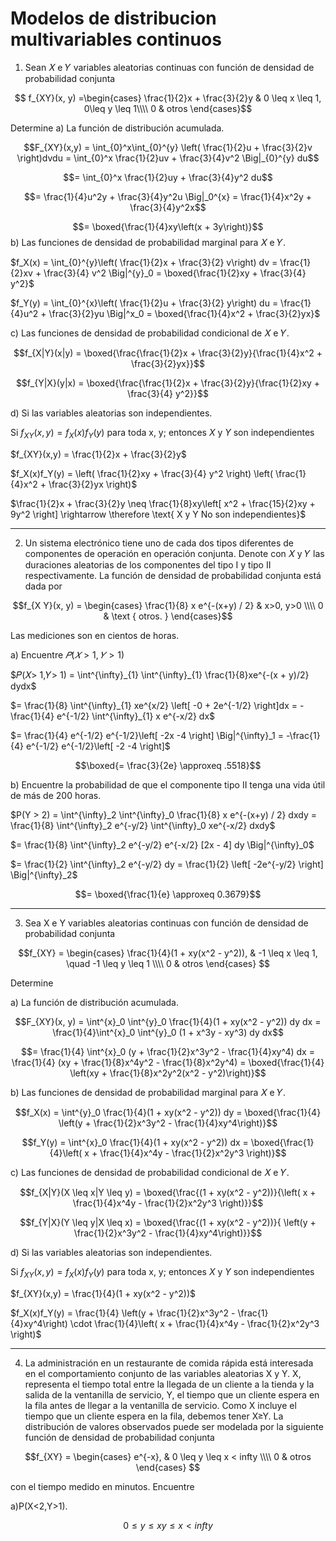 # Modelos de distribucion multivariables continuos

1. Sean 𝑋 e 𝑌 variables aleatorias continuas con función de densidad de probabilidad 
conjunta


$$ f_{XY}(x, y) =\begin{cases}
               \frac{1}{2}x + \frac{3}{2}y & 0 \leq x \leq 1, 0\leq y \leq 1\\\\
               0 & otros
            \end{cases}$$

Determine
a) La función de distribución acumulada.

$$F_{XY}(x,y) = \int_{0}^x\int_{0}^{y} \left( \frac{1}{2}u + \frac{3}{2}v \right)dvdu = \int_{0}^x \frac{1}{2}uv +  \frac{3}{4}v^2 \Big|_{0}^{y} du$$


$$= \int_{0}^x \frac{1}{2}uy +  \frac{3}{4}y^2 du$$

$$= \frac{1}{4}u^2y + \frac{3}{4}y^2u \Big|_0^{x} = \frac{1}{4}x^2y + \frac{3}{4}y^2x$$

$$= \boxed{\frac{1}{4}xy\left(x + 3y\right)}$$
b) Las funciones de densidad de probabilidad marginal para 𝑋 e 𝑌.

$f_X(x) = \int_{0}^{y}\left( \frac{1}{2}x + \frac{3}{2} v\right) dv = \frac{1}{2}xv + \frac{3}{4} v^2 \Big|^{y}_0 = \boxed{\frac{1}{2}xy + \frac{3}{4} y^2}$

$f_Y(y) = \int_{0}^{x}\left( \frac{1}{2}u + \frac{3}{2} y\right) du = \frac{1}{4}u^2 + \frac{3}{2}yu \Big|^x_0 = \boxed{\frac{1}{4}x^2 + \frac{3}{2}yx}$

c) Las funciones de densidad de probabilidad condicional de 𝑋 e 𝑌.

$$f_{X|Y}(x|y) = \boxed{\frac{\frac{1}{2}x + \frac{3}{2}y}{\frac{1}{4}x^2 + \frac{3}{2}yx}}$$

$$f_{Y|X}(y|x) = \boxed{\frac{\frac{1}{2}x + \frac{3}{2}y}{\frac{1}{2}xy + \frac{3}{4} y^2}}$$

d) Si las variables aleatorias son independientes.

Si $f_{XY}(x,y) = f_X(x)f_Y(y)$ para toda x, y; entonces $X$ y $Y$ son independientes

$f_{XY}(x,y) = \frac{1}{2}x + \frac{3}{2}y$

$f_X(x)f_Y(y) = \left( \frac{1}{2}xy + \frac{3}{4} y^2 \right) \left( \frac{1}{4}x^2 + \frac{3}{2}yx \right)$

$\frac{1}{2}x + \frac{3}{2}y \neq \frac{1}{8}xy\left[ x^2 + \frac{15}{2}xy + 9y^2 \right] \rightarrow \therefore \text{ X y Y No son independientes}$

****

2. Un sistema electrónico tiene uno de cada dos tipos diferentes de componentes de 
operación en operación conjunta. Denote con 𝑋 y 𝑌 las duraciones aleatorias de los 
componentes  del  tipo  I  y  tipo  II  respectivamente.  La  función  de  densidad  de 
probabilidad conjunta está dada por

$$f_{X Y}(x, y) = \begin{cases}
\frac{1}{8} x e^{-(x+y) / 2} & x>0, y>0 \\\\
0 & \text { otros. }
\end{cases}$$

Las mediciones son en cientos de horas.

a) Encuentre $𝑃(𝑋> 1,𝑌> 1)$

$𝑃(𝑋> 1,𝑌> 1) = \int^{\infty}_{1} \int^{\infty}_{1} \frac{1}{8}xe^{-(x + y)/2} dydx$

$= \frac{1}{8} \int^{\infty}_{1} xe^{x/2} \left[ -0 + 2e^{-1/2} \right]dx = -\frac{1}{4} e^{-1/2}  \int^{\infty}_{1} x e^{-x/2} dx$

$= \frac{1}{4} e^{-1/2} e^{-1/2}\left[ -2x -4 \right] \Big|^{\infty}_1 = -\frac{1}{4} e^{-1/2} e^{-1/2}\left[ -2 -4 \right]$

$$\boxed{= \frac{3}{2e} \approxeq .5518}$$

b) Encuentre  la  probabilidad  de  que  el  componente  tipo  II  tenga  una  vida  útil  de 
más de 200 horas.

$P(Y > 2) = \int^{\infty}_2 \int^{\infty}_0 \frac{1}{8} x e^{-(x+y) / 2} dxdy = \frac{1}{8}  \int^{\infty}_2 e^{-y/2} \int^{\infty}_0 xe^{-x/2} dxdy$

$= \frac{1}{8}  \int^{\infty}_2 e^{-y/2} e^{-x/2} [2x - 4] dy \Big|^{\infty}_0$

$= \frac{1}{2} \int^{\infty}_2 e^{-y/2} dy = \frac{1}{2} \left[ -2e^{-y/2} \right] \Big|^{\infty}_2$

$$= \boxed{\frac{1}{e} \approxeq 0.3679}$$

****

3. Sea X e Y variables aleatorias continuas con función de densidad de probabilidad conjunta

$$f_{XY} = \begin{cases}
\frac{1}{4}(1 + xy(x^2 - y^2)), & -1 \leq x \leq 1, \quad -1 \leq y \leq 1 \\\\
0 & otros   
\end{cases}
$$

Determine

a) La función de distribución acumulada.

$$F_{XY}(x, y) = \int^{x}_0 \int^{y}_0 \frac{1}{4}(1 + xy(x^2 - y^2)) dy dx = \frac{1}{4}\int^{x}_0 \int^{y}_0 (1 + x^3y - xy^3) dy dx$$

$$= \frac{1}{4} \int^{x}_0 (y + \frac{1}{2}x^3y^2 - \frac{1}{4}xy^4) dx = \frac{1}{4} (xy + \frac{1}{8}x^4y^2 - \frac{1}{8}x^2y^4) = \boxed{\frac{1}{4} \left(xy + \frac{1}{8}x^2y^2(x^2 - y^2)\right)}$$

b) Las funciones de densidad de probabilidad marginal para 𝑋 e 𝑌.

$$f_X(x) = \int^{y}_0 \frac{1}{4}(1 + xy(x^2 - y^2)) dy = \boxed{\frac{1}{4} \left(y + \frac{1}{2}x^3y^2 - \frac{1}{4}xy^4\right)}$$

$$f_Y(y) = \int^{x}_0 \frac{1}{4}(1 + xy(x^2 - y^2)) dx = \boxed{\frac{1}{4}\left( x + \frac{1}{4}x^4y - \frac{1}{2}x^2y^3 \right)}$$

c) Las funciones de densidad de probabilidad condicional de 𝑋 e 𝑌.

$$f_{X|Y}(X \leq x|Y \leq y) = \boxed{\frac{(1 + xy(x^2 - y^2))}{\left( x + \frac{1}{4}x^4y - \frac{1}{2}x^2y^3 \right)}}$$

$$f_{Y|X}(Y \leq y|X \leq x) = \boxed{\frac{(1 + xy(x^2 - y^2))}{ \left(y + \frac{1}{2}x^3y^2 - \frac{1}{4}xy^4\right)}}$$

d) Si las variables aleatorias son independientes.

Si $f_{XY}(x,y) = f_X(x)f_Y(y)$ para toda x, y; entonces $X$ y $Y$ son independientes

$f_{XY}(x,y) = \frac{1}{4}(1 + xy(x^2 - y^2))$

$f_X(x)f_Y(y) = \frac{1}{4} \left(y + \frac{1}{2}x^3y^2 - \frac{1}{4}xy^4\right) \cdot \frac{1}{4}\left( x + \frac{1}{4}x^4y - \frac{1}{2}x^2y^3 \right)$
****
4. 	La administración en un restaurante de comida rápida está interesada en el comportamiento conjunto de las variables aleatorias X y Y.  X, representa el tiempo total entre la llegada de un cliente a la tienda y la salida de la ventanilla de servicio,  Y, el tiempo que un cliente espera en la fila antes de llegar a la ventanilla de servicio. Como X incluye el tiempo que un cliente espera en la fila, debemos tener X≥Y. La distribución de valores observados puede ser modelada por la siguiente función de densidad de probabilidad conjunta

$$f_{XY} = \begin{cases}
e^{-x}, & 0 \leq y \leq x < infty \\\\
0 & otros   
\end{cases}
$$

con el tiempo medido en minutos. Encuentre

a)P(X<2,Y>1).

$$
0 \leq y \leq x
y \leq x < infty
$$



<script type="text/javascript" src="http://cdn.mathjax.org/mathjax/latest/MathJax.js?config=TeX-AMS-MML_HTMLorMML"></script>
<script type="text/x-mathjax-config">
    MathJax.Hub.Config({ tex2jax: {inlineMath: [['$', '$']]}, messageStyle: "none" });
</script>


